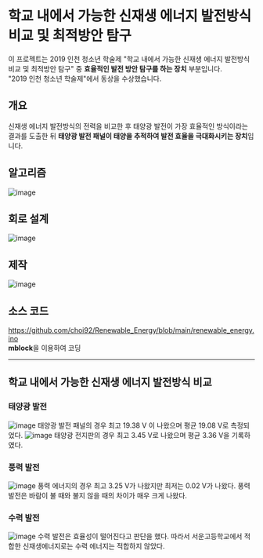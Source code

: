 # 학교 내에서 가능한 신재생 에너지 발전방식 비교 및 최적방안 탐구
이 프로젝트는 2019 인천 청소년 학술제 "학교 내에서 가능한 신재생 에너지 발전방식 비교 및 최적방안 탐구" 중 **효율적인 발전 방안 탐구를 하는 장치** 부분입니다. <br>
"2019 인천 청소년 학술제"에서 동상을 수상했습니다.

## 개요
신재생 에너지 발전방식의 전력을 비교한 후 태양광 발전이 가장 효율적인 방식이라는 결과를 도출한 뒤 **태양광 발전 패널이 태양을 추적하여 발전 효율을 극대화시키는 장치**입니다.

## 알고리즘
![image](https://user-images.githubusercontent.com/65582244/132743403-85a705ef-b508-41ea-b63e-9f4907d1acc4.png)

## 회로 설계
![image](https://user-images.githubusercontent.com/65582244/132743369-ca95d4d7-bd66-44a9-a6dc-59444f32b48d.png)

## 제작
![image](https://user-images.githubusercontent.com/65582244/132743594-6a1ab6d4-aee7-4827-a052-596a21d1097c.png)

## 소스 코드
https://github.com/choi92/Renewable_Energy/blob/main/renewable_energy.ino <br>
**mblock**을 이용하여 코딩

___

## 학교 내에서 가능한 신재생 에너지 발전방식 비교
### 태양광 발전
![image](https://user-images.githubusercontent.com/65582244/132805387-a5758dcd-9326-4480-84f9-761ecbdffe7f.png)
태양광 발전 패널의 경우 최고 19.38 V 이 나왔으며 평균 19.08 V로 측정되었다.
![image](https://user-images.githubusercontent.com/65582244/132806378-d9282d08-0e15-451c-89e9-54455cea4504.png)
태양광 전지판의 경우 최고 3.45 V로 나왔으며 평균 3.36 V을 기록하였다.

### 풍력 발전
![image](https://user-images.githubusercontent.com/65582244/132806468-7d6abf57-6205-4104-8c0d-cdeb8afe154e.png)
풍력 에너지의 경우 최고 3.25 V가 나왔지만 최저는 0.02 V가 나왔다. 풍력 발전은 바람이 불 때와 불지 않을 때의 차이가 매우 크게 나왔다.

### 수력 발전
![image](https://user-images.githubusercontent.com/65582244/132806549-3786c2ca-a7db-4f2b-bf70-219bfa6367e5.png)
수력 발전은 효율성이 떨어진다고 판단을 했다. 따라서 서운고등학교에서 적합한 신재생에너지로는 수력 에너지는 적합하지 않았다. 
